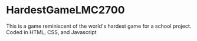 # HardestGameLMC2700
This is a game reminiscent of the world's hardest game for a school project. Coded in HTML, CSS, and Javascript
